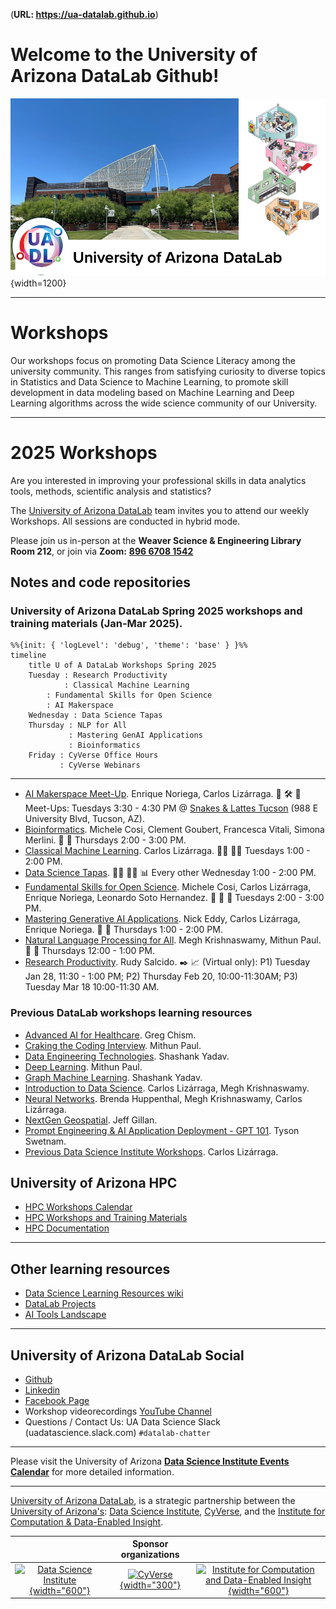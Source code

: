 (**URL: https://ua-datalab.github.io**)

# Welcome to the University of Arizona DataLab Github!

![UA DataLab](images/UADL_Composition.png){width=1200}

***

# Workshops

Our workshops focus on promoting Data Science Literacy among the university community. This ranges from satisfying curiosity to diverse topics in Statistics and Data Science to Machine Learning, to promote skill development in data modeling based on Machine Learning and Deep Learning algorithms across the wide science community of our University.


***

# 2025 Workshops

Are you interested in improving your professional skills in data analytics tools, methods, scientific analysis and statistics?

The [University of Arizona DataLab](https://www.datascience.arizona.edu/education/uarizona-data-lab) team invites you to attend our weekly Workshops. All sessions are conducted in hybrid mode.

Please join us in-person at the **Weaver Science & Engineering Library Room 212**, or join via **Zoom:**  [**896 6708 1542**](https://arizona.zoom.us/j/89667081542)


## Notes and code repositories  

### University of Arizona DataLab Spring 2025 workshops and training materials (Jan-Mar 2025).

```mermaid
%%{init: { 'logLevel': 'debug', 'theme': 'base' } }%%
timeline
    title U of A DataLab Workshops Spring 2025
    Tuesday : Research Productivity
    	    : Classical Machine Learning
	    : Fundamental Skills for Open Science
	    : AI Makerspace 
    Wednesday : Data Science Tapas
    Thursday : NLP for All
    	     : Mastering GenAI Applications
    	     : Bioinformatics
    Friday : CyVerse Office Hours
    	   : CyVerse Webinars
```


***

* [AI Makerspace Meet-Up](https://github.com/ua-datalab/AI-Makerspace/blob/main/README.md). Enrique Noriega, Carlos Lizárraga. :toolbox: :hammer_and_wrench: :robot: Meet-Ups: Tuesdays 3:30 - 4:30 PM @ [Snakes & Lattes Tucson](https://www.snakesandlattes.com/tucson) (988 E University Blvd, Tucson, AZ). 
* [Bioinformatics](https://github.com/ua-datalab/Bioinformatics/wiki). Michele Cosi, Clement Goubert, Francesca Vitali, Simona Merlini. :dna: :microscope: Thursdays 2:00 - 3:00 PM.  
* [Classical Machine Learning](https://github.com/ua-datalab/MLWorkshops/blob/main/README.md). Carlos Lizárraga. :man_technologist: :woman_technologist:  Tuesdays 1:00 - 2:00 PM.
* [Data Science Tapas](https://github.com/ua-datalab/DataScience-Tapas/blob/main/README.md). :woman_scientist: :scientist: :bar_chart:  Every other Wednesday 1:00 - 2:00 PM.
* [Fundamental Skills for Open Science](https://github.com/ua-datalab/FunctionalOpenSourceSkills/wiki). Michele Cosi, Carlos Lizárraga, Enrique Noriega, Leonardo Soto Hernandez. :microscope: :dna: :herb:  Tuesdays 2:00 - 3:00 PM.
* [Mastering Generative AI Applications](https://github.com/ua-datalab/Generative-AI/blob/main/README.md).  Nick Eddy, Carlos Lizárraga, Enrique Noriega. :robot: :thought_balloon: Thursdays 1:00 - 2:00 PM.
* [Natural Language Processing for All](https://github.com/ua-datalab/NLP-Speech/blob/main/README.md).  Megh Krishnaswamy, Mithun Paul.  :robot: :speech_balloon:  Thursdays 12:00 - 1:00 PM.
* [Research Productivity](https://github.com/ua-datalab/ResearchProductivity/blob/main/README.md). Rudy Salcido. :black_nib: :chart_with_upwards_trend: (Virtual only): P1)  Tuesday Jan 28, 11:30 - 1:00 PM; P2)   Thursday Feb 20, 10:00-11:30AM; P3) Tuesday Mar 18 10:00-11:30 AM. 


### Previous DataLab workshops learning resources

* [Advanced AI for Healthcare](https://github.com/ua-datalab/ai-healthcare/tree/main). Greg Chism.
* [Craking the Coding Interview](https://github.com/ua-datalab/cracking_the_coding_interview). Mithun Paul.
* [Data Engineering Technologies](https://github.com/ua-datalab/DataEngineering). Shashank Yadav. 
* [Deep Learning](https://github.com/ua-datalab/DLWorkshops/wiki). Mithun Paul.
* [Graph Machine Learning](https://github.com/ua-datalab/GraphML). Shashank Yadav. 
* [Introduction to Data Science](https://github.com/ua-datalab/Workshops/wiki). Carlos Lizárraga, Megh Krishnaswamy.
* [Neural Networks](https://github.com/ua-datalab/NeuralNetworks/wiki). Brenda Huppenthal, Megh Krishnaswamy, Carlos Lizárraga.
* [NextGen Geospatial](https://github.com/ua-datalab/Geospatial_Workshops/wiki). Jeff Gillan.  
* [Prompt Engineering & AI Application Deployment - GPT 101](https://ua-data7.github.io/introllms/). Tyson Swetnam. 
* [Previous Data Science Institute Workshops](https://workshops-uad7.github.io/). Carlos Lizárraga. 

## University of Arizona HPC

* [HPC Workshops Calendar](https://hpcdocs.hpc.arizona.edu/events/calendar/)
* [HPC Workshops and Training Materials](https://hpcdocs.hpc.arizona.edu/events/workshop_materials/)
* [HPC Documentation](https://hpcdocs.hpc.arizona.edu/)

<!--
***

## Project based workshops

* [Pose Estimation using Deep Learning](https://github.com/ua-datalab/DL-pose-estimation/wiki) :rat:
-->

****

## Other learning resources

* [Data Science Learning Resources wiki](https://github.com/ua-data7/LearningResources/wiki)
* [DataLab Projects](https://github.com/clizarraga-UAD7/DataScienceLab/wiki/Data-Lab-Projects)
* [AI Tools Landscape](https://github.com/ua-datalab/Workshops/wiki/AI-Tools-Landscape)

***

## University of Arizona DataLab Social 

* [Github](https://github.com/ua-datalab)
* [Linkedin](https://www.linkedin.com/company/100483432/admin/feed/posts/)
* [Facebook Page](https://www.facebook.com/profile.php?id=61556132138807)
* Workshop videorecordings [YouTube Channel](https://www.youtube.com/@UArizonaDataLab)
* Questions / Contact Us: UA Data Science Slack (uadatascience.slack.com) `#datalab-chatter`

***

Please visit the University of Arizona [**Data Science Institute Events Calendar**](https://www.datascience.arizona.edu/calendar) for more detailed information.


***


[University of Arizona DataLab](https://www.datascience.arizona.edu/education/uarizona-data-lab), is a strategic partnership between the [University of Arizona's](https://www.arizona.edu/):  [Data Science Institute](https://www.datascience.arizona.edu/), [CyVerse](https://cyverse.org/), and the
[Institute for Computation & Data-Enabled Insight](https://datainsight.arizona.edu/).


|  | Sponsor organizations | |
| :--: | :--: | :--: |
| [![Data Science Institute](https://datascience.arizona.edu/sites/default/files/Data%20Science%20Institute_Webheader%20%281%29.svg){width="600"}](https://datascience.arizona.edu) | [![CyVerse](https://cyverse.org/sites/default/files/cyverse_logo_1_0.png){width="300"}](https://cyverse.org/) | [![Institute for Computation and Data-Enabled Insight](https://datainsight.arizona.edu/sites/default/files/institute-for-comp-data-enabled-insight_web_0.svg){width="600"}](https://datainsight.arizona.edu/) |
